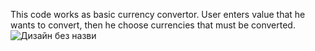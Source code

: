 
This code works as basic currency convertor.
User enters value that he wants to convert, then he choose currencies that must be converted.
![Дизайн без назви](https://github.com/user-attachments/assets/017dc5b7-3ea9-4cae-bf36-e55bd9fc0f4f)

